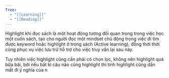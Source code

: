 ```yaml
---
Tree:
  - "[[Learning]]"
  - "[[Reading]]"
---
```

Highlight khi đọc sách là một hoạt động tương đối quan trọng trong việc học một cuốn sách, tạo cho người đọc một mindset chủ động trọng việc đi tìm được keyword hoặc highlight ở trong sách (Active learning), đồng thời thời cũng phục vụ việc lưu trữ hỗ trợ cho việc truy vấn lại sau này.

Tuy nhiên việc highlight cũng cần phải có chọn lọc, không nên highlight quá bữa bãi, bởi nếu bất kì câu nào cũng highlight thì tính highlight cũng dần mất đi ý nghĩa của n